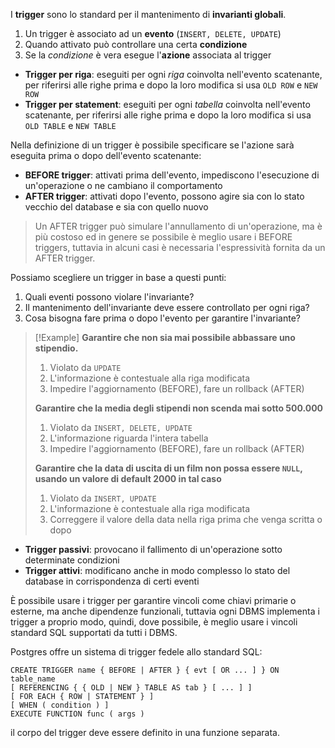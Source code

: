 I **trigger** sono lo standard per il mantenimento di **invarianti globali**.
1. Un trigger è associato ad un **evento** (`INSERT, DELETE, UPDATE`)
2. Quando attivato può controllare una certa **condizione**
3. Se la _condizione_ è vera esegue l'**azione** associata al trigger

- **Trigger per riga**: eseguiti per ogni _riga_ coinvolta nell'evento scatenante, per riferirsi alle righe prima e dopo la loro modifica si usa `OLD ROW` e `NEW ROW`
- **Trigger per statement**: eseguiti per ogni _tabella_ coinvolta nell'evento scatenante, per riferirsi alle righe prima e dopo la loro modifica si usa `OLD TABLE` e `NEW TABLE`

Nella definizione di un trigger è possibile specificare se l'azione sarà eseguita prima o dopo dell'evento scatenante:
- **BEFORE trigger**: attivati prima dell'evento, impediscono l'esecuzione di un'operazione o ne cambiano il comportamento
- **AFTER trigger**: attivati dopo l'evento, possono agire sia con lo stato vecchio del database e sia con quello nuovo

>Un AFTER trigger può simulare l'annullamento di un'operazione, ma è più costoso ed in genere se possibile è meglio usare i BEFORE triggers, tuttavia in alcuni casi è necessaria l'espressività fornita da un AFTER trigger.

Possiamo scegliere un trigger in base a questi punti:
1. Quali eventi possono violare l'invariante?
2. Il mantenimento dell'invariante deve essere controllato per ogni riga?
3. Cosa bisogna fare prima o dopo l'evento per garantire l'invariante?

>[!Example]
>**Garantire che non sia mai possibile abbassare uno stipendio.**
>1. Violato da `UPDATE`
>2. L'informazione è contestuale alla riga modificata
>3. Impedire l'aggiornamento (BEFORE), fare un rollback (AFTER)
>
>**Garantire che la media degli stipendi non scenda mai sotto 500.000**
>1. Violato da `INSERT, DELETE, UPDATE`
>2. L'informazione riguarda l'intera tabella
>3. Impedire l'aggiornamento (BEFORE), fare un rollback (AFTER)
>
>**Garantire che la data di uscita di un film non possa essere `NULL`, usando un valore di default 2000 in tal caso**
>1. Violato da `INSERT, UPDATE`
>2. L'informazione è contestuale alla riga modificata
>3. Correggere il valore della data nella riga prima che venga scritta o dopo

- **Trigger passivi**: provocano il fallimento di un'operazione sotto determinate condizioni
- **Trigger attivi**: modificano anche in modo complesso lo stato del database in corrispondenza di certi eventi

È possibile usare i trigger per garantire vincoli come chiavi primarie o esterne, ma anche dipendenze funzionali, tuttavia ogni DBMS implementa i trigger a proprio modo, quindi, dove possibile, è meglio usare i vincoli standard SQL supportati da tutti i DBMS.

Postgres offre un sistema di trigger fedele allo standard SQL:
```
CREATE TRIGGER name { BEFORE | AFTER } { evt [ OR ... ] } ON table_name
[ REFERENCING { { OLD | NEW } TABLE AS tab } [ ... ] ]
[ FOR EACH { ROW | STATEMENT } ]
[ WHEN ( condition ) ]
EXECUTE FUNCTION func ( args )
```

il corpo del trigger deve essere definito in una funzione separata.